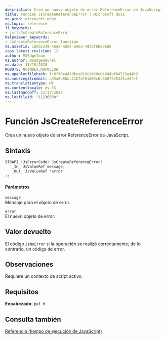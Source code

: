 ```yaml
---
description: Crea un nuevo objeto de error ReferenceError de JavaScript.
title: Función JsCreateReferenceError | Microsoft docs
ms.prod: microsoft-edge
ms.topic: reference
f1_keywords:
- jsrt/JsCreateReferenceError
helpviewer_keywords:
- JsCreateReferenceError function
ms.assetid: 1d0b2339-4bea-4dd0-a46a-4dcbf0be3bd8
caps.latest.revision: 12
author: MSEdgeTeam
ms.author: msedgedevrel
ms.date: 11/19/2020
ROBOTS: NOINDEX,NOFOLLOW
ms.openlocfilehash: fc8f10c443d6ca019c1460c84344bf04513e44b9
ms.sourcegitcommit: a35a6b5bbc21b7df61d08cbc6b074b5325ad4fef
ms.translationtype: MT
ms.contentlocale: es-ES
ms.lasthandoff: 12/17/2020
ms.locfileid: "11236300"
---
```

# Función JsCreateReferenceError

Crea un nuevo objeto de error ReferenceError de JavaScript.
  
## Sintaxis  
  
```cpp  
STDAPI_(JsErrorCode) JsCreateReferenceError(  
   _In_ JsValueRef message,  
   _Out_ JsValueRef *error  
);  
```  
  
#### Parámetros  
 `message`  
 Mensaje para el objeto de error.  
  
 `error`  
 El nuevo objeto de error.  
  
## Valor devuelto  
 El código `JsNoError` si la operación se realizó correctamente; de lo contrario, un código de error.  
  
## Observaciones  
 Requiere un contexto de script activo.  
  
## Requisitos  
 **Encabezado:** jsrt. h  
  
## Consulta también  
 [Referencia (tiempo de ejecución de JavaScript)](../chakra-hosting/reference-javascript-runtime.md)
